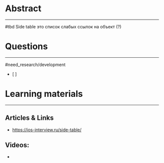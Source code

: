 # Abstract
---
#tbd
Side table это список слабых ссылок на объект (?)


# Questions
---
#need_research/development 
- [ ] 



# Learning materials
---
## Articles & Links
- https://ios-interview.ru/side-table/
## Videos:
- 